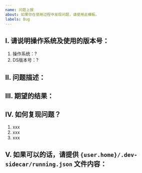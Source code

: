```yaml
---
name: 问题上报
about: 如果你在使用过程中发现问题，请使用此模板。
labels: Bug
---
```


## Ⅰ. 请说明操作系统及使用的版本号：
1. 操作系统：?
2. DS版本号：?


## Ⅱ. 问题描述：


## Ⅲ. 期望的结果：


## Ⅳ. 如何复现问题？

1. xxx
2. xxx
3. xxx


## Ⅴ. 如果可以的话，请提供 `{user.home}/.dev-sidecar/running.json` 文件内容：
<!-- 请将 'running.json' 文件的内容粘贴在这里，方便我们排查问题是否由配置错误导致。 -->
```json
```
